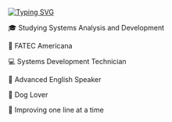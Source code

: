 <a href="https://git.io/typing-svg"><img src="https://readme-typing-svg.demolab.com?font=Calibri&size=30&pause=1000&color=7EBB54&width=435&lines=Hello+World%2C+I'm+Maria+Vict%C3%B3ria!" alt="Typing SVG" /></a>

🎓 Studying Systems Analysis and Development

📍 FATEC Americana

💻 Systems Development Technician

🗽 Advanced English Speaker

🐾 Dog Lover

👾 Improving one line at a time


